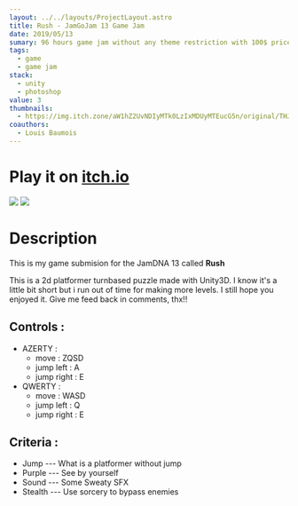 ```yaml
---
layout: ../../layouts/ProjectLayout.astro
title: Rush - JamGoJam 13 Game Jam
date: 2019/05/13
sumary: 96 hours game jam without any theme restriction with 100$ price pool.
tags: 
  - game
  - game jam
stack: 
  - unity
  - photoshop 
value: 3
thumbnails: 
  - https://img.itch.zone/aW1hZ2UvNDIyMTk0LzIxMDUyMTEucG5n/original/THJVBY.png
coauthors:
  - Louis Baumois
---
```


# Play it on [itch.io](https://cowdee.itch.io/rush)

![](https://img.itch.zone/aW1hZ2UvNDIyMTk0LzIxMDUyMTAucG5n/original/dhOCPY.png)
![](https://img.itch.zone/aW1hZ2UvNDIyMTk0LzIxMDUyMTEucG5n/original/THJVBY.png)


# Description


This is my game submision for the JamDNA 13 called **Rush**

This is a 2d platformer turnbased puzzle made with Unity3D.
I know it's a little bit short but i run out of time for making more levels. I still hope you enjoyed it. Give me feed back in comments, thx!!

## Controls :
- AZERTY : 
  - move : ZQSD
  - jump left : A
  - jump right : E
- QWERTY :
  - move : WASD
  - jump left : Q
  - jump right : E

## Criteria :
- Jump     ---     What is a platformer without jump
- Purple   ---     See by yourself
- Sound     ---     Some Sweaty SFX
- Stealth    ---      Use sorcery to bypass enemies


